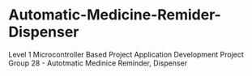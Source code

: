# Automatic-Medicine-Remider-Dispenser
Level 1 Microcontroller Based Project Application Development Project
Group 28 - Autotmatic Medinice Reminder, Dispenser
